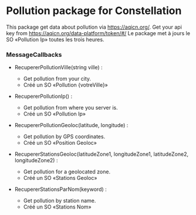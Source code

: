 # Pollution package for Constellation

This package get data about pollution via https://aqicn.org/.
Get your api key from https://aqicn.org/data-platform/token/#/
Le package met à jours le SO «Pollution Ip» toutes les trois heures.

### MessageCallbacks
- RecupererPollutionVille(string ville) : 
	- Get pollution from your city.
	- Créé un SO «Pollution {votreVille}»
	
- RecupererPollutionIp() : 
	- Get pollution from where you server is.
	- Créé un SO «Pollution Ip»

- RecupererPollutionGeoloc(latitude, longitude) : 
	- Get pollution by GPS coordinates.
	- Créé un SO «Position Geoloc»

- RecupererStationsGeoloc(latitudeZone1, longitudeZone1, latitudeZone2, longitudeZone2) : 
	- Get pollution for a geolocated zone.
	- Créé un SO «Stations Geoloc»

- RecupererStationsParNom(keyword) : 
	- Get pollution by station name.
	- Créé un SO «Stations Nom»